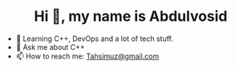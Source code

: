 <h1 align="center">Hi 👋, my name is Abdulvosid</h1> 

- 🌱 Learning C++, DevOps and a lot of tech stuff.
- 💬 Ask me about C++
- 📫 How to reach me: Tahsimuz@gmail.com
